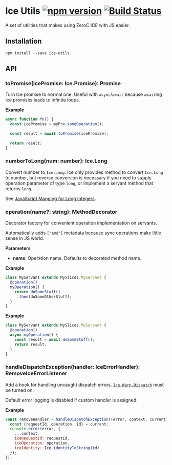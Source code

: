 # Ice Utils [![npm version][npm-image]][npm-url] [![Build Status][travis-image]][travis-url]

A set of utilities that makes using ZeroC ICE with JS easier.

## Installation

```
npm install --save ice-utils
```

## API

### toPromise(icePromise: Ice.Promise): Promise

Turn Ice promise to normal one. Useful with `async`/`await` because `await`ing
Ice promises leads to infinite loops.

**Example**

```js
async function fn() {
  const icePromise = myPrx.someOperation();
  
  const result = await toPromise(icePromise);
  
  return result;
} 
```

### numberToLong(num: number): Ice.Long

Convert number to `Ice.Long`. Ice only provides method to convert `Ice.Long`
to number, but reverse conversion is necessary if you need to supply operation
parameter of type `long`, or implement a servant method that returns `long`.
 
See [JavaScript Mapping for Long Integers](https://doc.zeroc.com/display/Ice36/JavaScript+Mapping+for+Built-In+Types#JavaScriptMappingforBuilt-InTypes-JavaScriptMappingforLongIntegers).

### operation(name?: string): MethodDecorator

Decorator factory for convenient operation implementation on servants.

Automatically adds `["amd"]` metadata because sync operations make little sense 
in JS world.

**Parameters**

* **name**: Operation name. Defaults to decorated method name.

**Example**

```js
class MyServant extends MySlices.MyServant {
  @operation()
  myOperation() {
    return doSomeStuff()
     .then(doSomeOtherStuff);
  }
}
``` 
 
**Example**

```js
class MyServant extends MySlices.MyServant {
  @operation()
  async myOperation() {
    const result = await doSomeStuff();
    return result;
  }
}
```

### handleDispatchException(handler: IceErrorHandler): RemoveIceErrorListener

Add a hook for handling uncaught dispatch errors. 
[`Ice.Warn.Dispatch`](https://doc.zeroc.com/pages/viewpage.action?pageId=16716656#Ice.Warn.*-Ice.Warn.Dispatch) 
must be turned on.

Default error logging is disabled if custom handler is assigned.

**Example**
```js
const removeHandler = handleDispatchException((error, context, current) => {
  const {requestId, operation, id} = current;
  console.error(error, {
    ...context,
    iceRequestId: requestId,
    iceOperation: operation,
    iceIdentity: Ice.identityToString(id)
  });
});
```


[npm-image]: https://badge.fury.io/js/ice-utils.svg
[npm-url]: https://badge.fury.io/js/ice-utils
[travis-image]: https://travis-ci.org/aikoven/ice-utils.svg?branch=master
[travis-url]: https://travis-ci.org/aikoven/ice-utils
